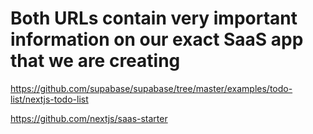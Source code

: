 # Both URLs contain very important information on our exact SaaS app that we are creating #

https://github.com/supabase/supabase/tree/master/examples/todo-list/nextjs-todo-list

https://github.com/nextjs/saas-starter

